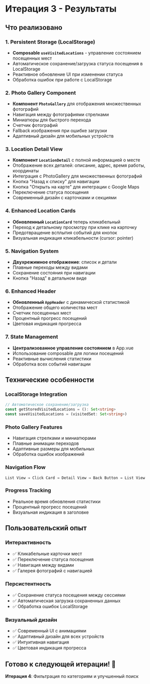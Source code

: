 # Итерация 3 - Результаты

## Что реализовано

### 1. Persistent Storage (LocalStorage)
- **Composable `useVisitedLocations`** - управление состоянием посещенных мест
- Автоматическое сохранение/загрузка статуса посещения в LocalStorage
- Реактивное обновление UI при изменении статуса
- Обработка ошибок при работе с LocalStorage

### 2. Photo Gallery Component
- **Компонент `PhotoGallery`** для отображения множественных фотографий
- Навигация между фотографиями стрелками
- Миниатюры для быстрого перехода
- Счетчик фотографий
- Fallback изображения при ошибке загрузки
- Адаптивный дизайн для мобильных устройств

### 3. Location Detail View
- **Компонент `LocationDetail`** с полной информацией о месте
- Отображение всех деталей: описание, адрес, время работы, координаты
- Интеграция с PhotoGallery для множественных фотографий
- Кнопка "Назад к списку" для навигации
- Кнопка "Открыть на карте" для интеграции с Google Maps
- Переключение статуса посещения
- Современный дизайн с карточками и секциями

### 4. Enhanced Location Cards
- **Обновленный `LocationCard`** теперь кликабельный
- Переход к детальному просмотру при клике на карточку
- Предотвращение всплытия событий для кнопок
- Визуальная индикация кликабельности (cursor: pointer)

### 5. Navigation System
- **Двухрежимное отображение**: список и детали
- Плавные переходы между видами
- Сохранение состояния при навигации
- Кнопка "Назад" в детальном виде

### 6. Enhanced Header
- **Обновленный `AppHeader`** с динамической статистикой
- Отображение общего количества мест
- Счетчик посещенных мест
- Процентный прогресс посещений
- Цветовая индикация прогресса

### 7. State Management
- **Централизованное управление состоянием** в App.vue
- Использование composable для логики посещений
- Реактивные вычисления статистики
- Обработка всех событий навигации

## Технические особенности

### LocalStorage Integration
```typescript
// Автоматическое сохранение/загрузка
const getStoredVisitedLocations = (): Set<string>
const saveVisitedLocations = (visitedSet: Set<string>)
```

### Photo Gallery Features
- Навигация стрелками и миниатюрами
- Плавные анимации переходов
- Адаптивные размеры для мобильных
- Обработка ошибок изображений

### Navigation Flow
```
List View → Click Card → Detail View → Back Button → List View
```

### Progress Tracking
- Реальное время обновления статистики
- Процентный прогресс посещений
- Визуальная индикация в заголовке

## Пользовательский опыт

### Интерактивность
- ✅ Кликабельные карточки мест
- ✅ Переключение статуса посещения
- ✅ Навигация между видами
- ✅ Галерея фотографий с навигацией

### Персистентность
- ✅ Сохранение статуса посещения между сессиями
- ✅ Автоматическая загрузка сохраненных данных
- ✅ Обработка ошибок LocalStorage

### Визуальный дизайн
- ✅ Современный UI с анимациями
- ✅ Адаптивный дизайн для всех устройств
- ✅ Интуитивная навигация
- ✅ Цветовая индикация прогресса

## Готово к следующей итерации! 🚀

**Итерация 4**: Фильтрация по категориям и улучшенный поиск
